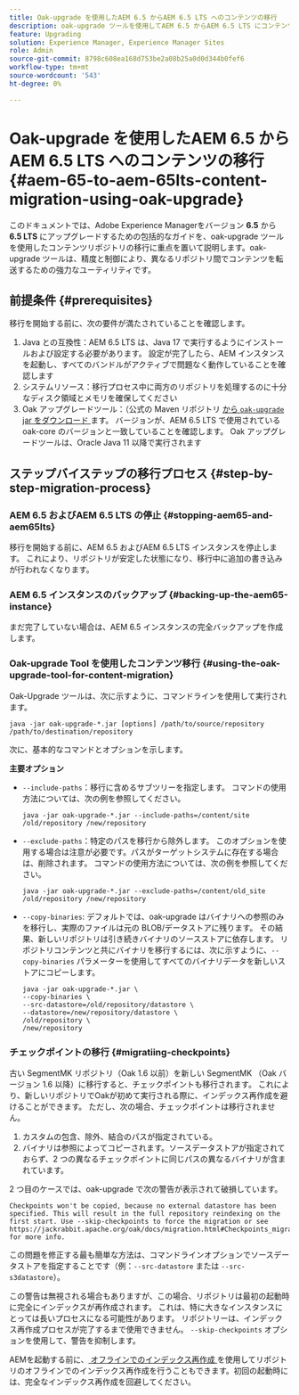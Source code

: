 ```yaml
---
title: Oak-upgrade を使用したAEM 6.5 からAEM 6.5 LTS へのコンテンツの移行
description: oak-upgrade ツールを使用してAEM 6.5 からAEM 6.5 LTS にコンテンツを移行する方法について説明します
feature: Upgrading
solution: Experience Manager, Experience Manager Sites
role: Admin
source-git-commit: 8798c608ea168d753be2a08b25a0d0d344b0fef6
workflow-type: tm+mt
source-wordcount: '543'
ht-degree: 0%

---
```



# Oak-upgrade を使用したAEM 6.5 からAEM 6.5 LTS へのコンテンツの移行 {#aem-65-to-aem-65lts-content-migration-using-oak-upgrade}

このドキュメントでは、Adobe Experience Managerをバージョン **6.5** から **6.5 LTS** にアップグレードするための包括的なガイドを、oak-upgrade ツールを使用したコンテンツリポジトリの移行に重点を置いて説明します。oak-upgrade ツールは、精度と制御により、異なるリポジトリ間でコンテンツを転送するための強力なユーティリティです。

## 前提条件 {#prerequisites}

移行を開始する前に、次の要件が満たされていることを確認します。

1. Java との互換性：AEM 6.5 LTS は、Java 17 で実行するようにインストールおよび設定する必要があります。 設定が完了したら、AEM インスタンスを起動し、すべてのバンドルがアクティブで問題なく動作していることを確認します
1. システムリソース：移行プロセス中に両方のリポジトリを処理するのに十分なディスク領域とメモリを確保してください
1. Oak アップグレードツール：（公式の Maven リポジトリ [ から `oak-upgrade` jar をダウンロード ](https://mvnrepository.com/artifact/org.apache.jackrabbit/oak-upgrade) ます。 バージョンが、AEM 6.5 LTS で使用されている oak-core のバージョンと一致していることを確認します。 Oak アップグレードツールは、Oracle Java 11 以降で実行されます

## ステップバイステップの移行プロセス {#step-by-step-migration-process}

### AEM 6.5 およびAEM 6.5 LTS の停止 {#stopping-aem65-and-aem65lts}

移行を開始する前に、AEM 6.5 およびAEM 6.5 LTS インスタンスを停止します。 これにより、リポジトリが安定した状態になり、移行中に追加の書き込みが行われなくなります。

### AEM 6.5 インスタンスのバックアップ {#backing-up-the-aem65-instance}

まだ完了していない場合は、AEM 6.5 インスタンスの完全バックアップを作成します。

### Oak-upgrade Tool を使用したコンテンツ移行 {#using-the-oak-upgrade-tool-for-content-migration}

Oak-Upgrade ツールは、次に示すように、コマンドラインを使用して実行されます。

```
java -jar oak-upgrade-*.jar [options] /path/to/source/repository /path/to/destination/repository 
```

次に、基本的なコマンドとオプションを示します。

**主要オプション**

* `--include-paths`：移行に含めるサブツリーを指定します。 コマンドの使用方法については、次の例を参照してください。

  ```
  java -jar oak-upgrade-*.jar --include-paths=/content/site /old/repository /new/repository
  ```

* `--exclude-paths`：特定のパスを移行から除外します。 このオプションを使用する場合は注意が必要です。パスがターゲットシステムに存在する場合は、削除されます。 コマンドの使用方法については、次の例を参照してください。

  ```
  java -jar oak-upgrade-*.jar --exclude-paths=/content/old_site /old/repository /new/repository 
  ```

* `--copy-binaries`: デフォルトでは、oak-upgrade はバイナリへの参照のみを移行し、実際のファイルは元の BLOB/データストアに残ります。 その結果、新しいリポジトリは引き続きバイナリのソースストアに依存します。 リポジトリコンテンツと共にバイナリを移行するには、次に示すように、`--copy-binaries` パラメーターを使用してすべてのバイナリデータを新しいストアにコピーします。

  ```
  java -jar oak-upgrade-*.jar \
  --copy-binaries \
  --src-datastore=/old/repository/datastore \
  --datastore=/new/repository/datastore \
  /old/repository \
  /new/repository 
  ```

### チェックポイントの移行 {#migratiing-checkpoints}

古い SegmentMK リポジトリ（Oak 1.6 以前）を新しい SegmentMK （Oak バージョン 1.6 以降）に移行すると、チェックポイントも移行されます。 これにより、新しいリポジトリでOakが初めて実行される際に、インデックス再作成を避けることができます。 ただし、次の場合、チェックポイントは移行されません。

1. カスタムの包含、除外、結合のパスが指定されている。
1. バイナリは参照によってコピーされます。ソースデータストアが指定されておらず、2 つの異なるチェックポイントに同じパスの異なるバイナリが含まれています。

2 つ目のケースでは、oak-upgrade で次の警告が表示されて破損しています。

```
Checkpoints won't be copied, because no external datastore has been specified. This will result in the full repository reindexing on the first start. Use --skip-checkpoints to force the migration or see https://jackrabbit.apache.org/oak/docs/migration.html#Checkpoints_migration for more info. 
```

この問題を修正する最も簡単な方法は、コマンドラインオプションでソースデータストアを指定することです（例：`--src-datastore` または `--src-s3datastore`）。

この警告は無視される場合もありますが、この場合、リポジトリは最初の起動時に完全にインデックスが再作成されます。 これは、特に大きなインスタンスにとっては長いプロセスになる可能性があります。 リポジトリーは、インデックス再作成プロセスが完了するまで使用できません。 `--skip-checkpoints` オプションを使用して、警告を抑制します。

AEMを起動する前に、[ オフラインでのインデックス再作成 ](/help/sites-deploying/upgrade-offline-reindexing.md) を使用してリポジトリのオフラインでのインデックス再作成を行うこともできます。初回の起動時には、完全なインデックス再作成を回避してください。
